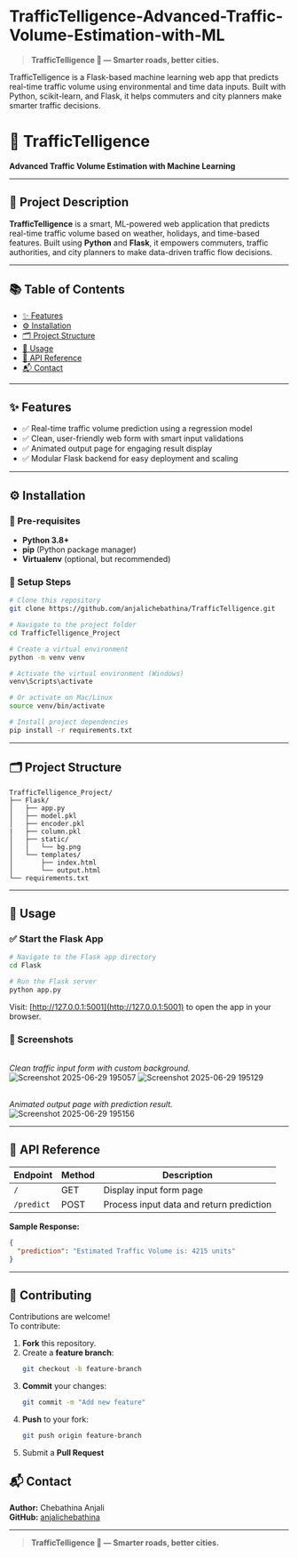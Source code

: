 # TrafficTelligence-Advanced-Traffic-Volume-Estimation-with-ML

> **TrafficTelligence 🚦 — Smarter roads, better cities.**

TrafficTelligence is a Flask-based machine learning web app that predicts real-time traffic volume using environmental and time data inputs. Built with Python, scikit-learn, and Flask, it helps commuters and city planners make smarter traffic decisions.
# 🚦 TrafficTelligence

**Advanced Traffic Volume Estimation with Machine Learning**

---

## 📌 Project Description

**TrafficTelligence** is a smart, ML-powered web application that predicts real-time traffic volume based on weather, holidays, and time-based features. Built using **Python** and **Flask**, it empowers commuters, traffic authorities, and city planners to make data-driven traffic flow decisions.

---

## 📚 Table of Contents

- [✨ Features](#-features)
- [⚙️ Installation](#️-installation)
- [🗂️ Project Structure](#️-project-structure)
- [🚀 Usage](#-usage)
- [🔗 API Reference](#-api-reference)
- [📬 Contact](#-contact)

---

## ✨ Features

- ✅ Real-time traffic volume prediction using a regression model
- ✅ Clean, user-friendly web form with smart input validations
- ✅ Animated output page for engaging result display
- ✅ Modular Flask backend for easy deployment and scaling

---

## ⚙️ Installation

### 🔑 Pre-requisites

- **Python 3.8+**
- **pip** (Python package manager)
- **Virtualenv** (optional, but recommended)

### 🚦 Setup Steps

```bash
# Clone this repository
git clone https://github.com/anjalichebathina/TrafficTelligence.git

# Navigate to the project folder
cd TrafficTelligence_Project

# Create a virtual environment
python -m venv venv

# Activate the virtual environment (Windows)
venv\Scripts\activate

# Or activate on Mac/Linux
source venv/bin/activate

# Install project dependencies
pip install -r requirements.txt
```

---

## 🗂️ Project Structure

```
TrafficTelligence_Project/
├── Flask/
│   ├── app.py
│   ├── model.pkl
│   ├── encoder.pkl
|   ├── column.pkl
│   ├── static/
│   │   └── bg.png
│   └── templates/
│       ├── index.html
│       └── output.html
└── requirements.txt
```

---

## 🚀 Usage

### ✅ Start the Flask App

```bash
# Navigate to the Flask app directory
cd Flask

# Run the Flask server
python app.py
```

Visit: [http://127.0.0.1:5001](http://127.0.0.1:5001) to open the app in your browser.

### 📸 Screenshots

\
*Clean traffic input form with custom background.*
![Screenshot 2025-06-29 195057](https://github.com/user-attachments/assets/70f09a86-4300-49fd-98c2-86ce9fdf71d6)
![Screenshot 2025-06-29 195129](https://github.com/user-attachments/assets/d22b68f1-af27-4a97-ac8f-aa113e9764a0)

\
*Animated output page with prediction result.*
![Screenshot 2025-06-29 195156](https://github.com/user-attachments/assets/b2ac6c2b-8767-4125-8a8d-915168098ba1)

---

## 🔗 API Reference

| Endpoint   | Method | Description                              |
| ---------- | ------ | ---------------------------------------- |
| `/`        | GET    | Display input form page                  |
| `/predict` | POST   | Process input data and return prediction |

**Sample Response:**

```json
{
  "prediction": "Estimated Traffic Volume is: 4215 units"
}
```

---

## 🤝 Contributing

Contributions are welcome!\
To contribute:

1. **Fork** this repository.
2. Create a **feature branch**:
   ```bash
   git checkout -b feature-branch
   ```
3. **Commit** your changes:
   ```bash
   git commit -m "Add new feature"
   ```
4. **Push** to your fork:
   ```bash
   git push origin feature-branch
   ```
5. Submit a **Pull Request** 

## 📬 Contact

**Author:** Chebathina Anjali\
**GitHub:** [anjalichebathina](https://github.com/anjalichebathina)

---

> **TrafficTelligence 🚦 — Smarter roads, better cities.**

